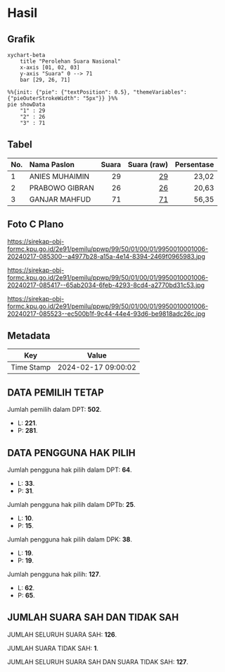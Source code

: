 # Hasil

## Grafik

```mermaid
xychart-beta
    title "Perolehan Suara Nasional"
    x-axis [01, 02, 03]
    y-axis "Suara" 0 --> 71
    bar [29, 26, 71]
```

```mermaid
%%{init: {"pie": {"textPosition": 0.5}, "themeVariables": {"pieOuterStrokeWidth": "5px"}} }%%
pie showData
    "1" : 29
    "2" : 26
    "3" : 71
```

## Tabel

| No. | Nama Paslon    | Suara | Suara (raw) | Persentase |
|:--- |:-------------- | -----:| -----------:| ----------:|
| 1   | ANIES MUHAIMIN | 29    | [29][p-1]   | 23,02      |
| 2   | PRABOWO GIBRAN | 26    | [26][p-2]   | 20,63      |
| 3   | GANJAR MAHFUD  | 71    | [71][p-3]   | 56,35      |


[p-1]: https://github.com/gigit-pemilu/pemilu-2024/blob/main/pilpres/hitung-suara/sub/99-luar-negeri/sub/50-houston-amerika-serikat/sub/01-houston-amerika-serikat/sub/0001-houston-amerika-serikat/sub/006-ksk-002/sub/paslon-1.txt
[p-2]: https://github.com/gigit-pemilu/pemilu-2024/blob/main/pilpres/hitung-suara/sub/99-luar-negeri/sub/50-houston-amerika-serikat/sub/01-houston-amerika-serikat/sub/0001-houston-amerika-serikat/sub/006-ksk-002/sub/paslon-2.txt
[p-3]: https://github.com/gigit-pemilu/pemilu-2024/blob/main/pilpres/hitung-suara/sub/99-luar-negeri/sub/50-houston-amerika-serikat/sub/01-houston-amerika-serikat/sub/0001-houston-amerika-serikat/sub/006-ksk-002/sub/paslon-3.txt

## Foto C Plano

https://sirekap-obj-formc.kpu.go.id/2e91/pemilu/ppwp/99/50/01/00/01/9950010001006-20240217-085300--a4977b28-a15a-4e14-8394-2469f0965983.jpg

https://sirekap-obj-formc.kpu.go.id/2e91/pemilu/ppwp/99/50/01/00/01/9950010001006-20240217-085417--65ab2034-6feb-4293-8cd4-a2770bd31c53.jpg

https://sirekap-obj-formc.kpu.go.id/2e91/pemilu/ppwp/99/50/01/00/01/9950010001006-20240217-085523--ec500b1f-9c44-44e4-93d6-be9818adc26c.jpg


## Metadata

| Key        | Value               |
| ---------- | ------------------- |
| Time Stamp | 2024-02-17 09:00:02 |


## DATA PEMILIH TETAP

Jumlah pemilih dalam DPT: **502**.
 * L: **221**.
 * P: **281**.

## DATA PENGGUNA HAK PILIH

Jumlah pengguna hak pilih dalam DPT: **64**.
 * L: **33**.
 * P: **31**.

Jumlah pengguna hak pilih dalam DPTb: **25**.
 * L: **10**.
 * P: **15**.

Jumlah pengguna hak pilih dalam DPK: **38**.
 * L: **19**.
 * P: **19**.

Jumlah pengguna hak pilih: **127**.
 * L: **62**.
 * P: **65**.

## JUMLAH SUARA SAH DAN TIDAK SAH

JUMLAH SELURUH SUARA SAH: **126**.

JUMLAH SUARA TIDAK SAH: **1**.

JUMLAH SELURUH SUARA SAH DAN SUARA TIDAK SAH: **127**.


